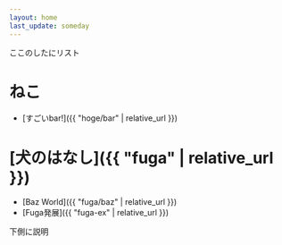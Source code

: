 ```yaml
---
layout: home
last_update: someday
---
```


ここのしたにリスト

# ねこ

* [すごいbar!]({{ "hoge/bar" | relative_url }})

# [犬のはなし]({{ "fuga" | relative_url }})

* [Baz World]({{ "fuga/baz" | relative_url }})
* [Fuga発展]({{ "fuga-ex" | relative_url }})

下側に説明
